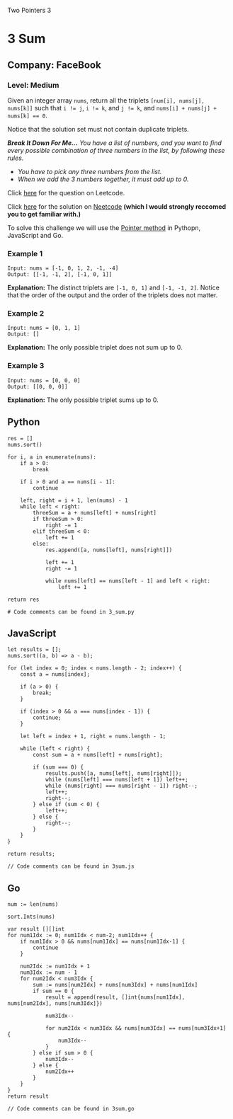 Two Pointers 3
# 3 Sum
## Company: FaceBook
### Level: Medium

Given an integer array `nums`, return all the triplets `[num[i], nums[j], nums[k]]` 
such that `i != j`, `i != k`, and `j != k`, and `nums[i] + nums[j] + nums[k] == 0`.

Notice that the solution set must not contain duplicate triplets.

***Break It Down For Me...***
*You have a list of numbers, and you want to find every possible combination of three numbers in the list, by following these rules.*
- *You have to pick any three numbers from the list.*
- *When we add the 3 numbers together, it must add up to 0.*

Click [here](https://leetcode.com/problems/3sum/description/) for the question on Leetcode.

Click [here](https://www.youtube.com/watch?v=jzZsG8n2R9A) for the solution on [Neetcode](https://neetcode.io/) **(which I would strongly reccomed you to get familiar with.)**

To solve this challenge we will use the [Pointer method](https://www.studysmarter.co.uk/explanations/computer-science/computer-programming/pointers-and-arrays/#:~:text=C%20programming%20language%3F-,A%20pointer%20is%20a%20variable%20that%20stores%20the%20memory%20address,the%20efficiency%20of%20certain%20algorithms.) in Pythopn, JavaScript and Go.


### Example 1
```
Input: nums = [-1, 0, 1, 2, -1, -4]
Output: [[-1, -1, 2], [-1, 0, 1]]
```
**Explanation:** The distinct triplets are `[-1, 0, 1]` and `[-1, -1, 2]`.
Notice that the order of the output and the order of the triplets does not matter.

### Example 2
```
Input: nums = [0, 1, 1]
Output: []
```
**Explanation:** The only possible triplet does not sum up to 0.

### Example 3
```
Input: nums = [0, 0, 0]
Output: [[0, 0, 0]]
```
**Explanation:** The only possible triplet sums up to 0.

## Python
```
res = []                                                
nums.sort()                                             

for i, a in enumerate(nums):
    if a > 0:
        break
    
    if i > 0 and a == nums[i - 1]:
        continue
    
    left, right = i + 1, len(nums) - 1
    while left < right:
        threeSum = a + nums[left] + nums[right]                
        if threeSum > 0:
            right -= 1                                      
        elif threeSum < 0:
            left += 1                                      
        else:
            res.append([a, nums[left], nums[right]])    
            
            left += 1
            right -= 1

            while nums[left] == nums[left - 1] and left < right:
                left += 1
                
return res

# Code comments can be found in 3_sum.py
```

## JavaScript
```
let results = [];
nums.sort((a, b) => a - b); 

for (let index = 0; index < nums.length - 2; index++) {
    const a = nums[index];

    if (a > 0) {
        break;
    }

    if (index > 0 && a === nums[index - 1]) {
        continue;
    }

    let left = index + 1, right = nums.length - 1;

    while (left < right) {
        const sum = a + nums[left] + nums[right];

        if (sum === 0) {
            results.push([a, nums[left], nums[right]]);
            while (nums[left] === nums[left + 1]) left++; 
            while (nums[right] === nums[right - 1]) right--; 
            left++;
            right--;
        } else if (sum < 0) {
            left++;
        } else {
            right--;
        }
    }
}

return results;

// Code comments can be found in 3sum.js
```

## Go
```
num := len(nums)

sort.Ints(nums)

var result [][]int
for num1Idx := 0; num1Idx < num-2; num1Idx++ {
    if num1Idx > 0 && nums[num1Idx] == nums[num1Idx-1] {
        continue
    }

    num2Idx := num1Idx + 1
    num3Idx := num - 1
    for num2Idx < num3Idx {
        sum := nums[num2Idx] + nums[num3Idx] + nums[num1Idx]
        if sum == 0 {
            result = append(result, []int{nums[num1Idx], nums[num2Idx], nums[num3Idx]})

            num3Idx--

            for num2Idx < num3Idx && nums[num3Idx] == nums[num3Idx+1] {
                num3Idx--
            }
        } else if sum > 0 {
            num3Idx--
        } else {
            num2Idx++
        }
    }
}
return result

// Code comments can be found in 3sum.go
```